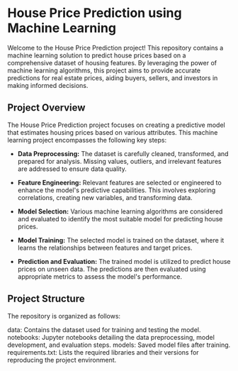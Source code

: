 # House Price Prediction using Machine Learning

Welcome to the House Price Prediction project! This repository contains a machine learning solution to predict house prices based on a comprehensive dataset of housing features. By leveraging the power of machine learning algorithms, this project aims to provide accurate predictions for real estate prices, aiding buyers, sellers, and investors in making informed decisions.

## Project Overview
The House Price Prediction project focuses on creating a predictive model that estimates housing prices based on various attributes. This machine learning project encompasses the following key steps:

* **Data Preprocessing:** The dataset is carefully cleaned, transformed, and prepared for analysis. Missing values, outliers, and irrelevant features are addressed to ensure data quality.

* **Feature Engineering:**  Relevant features are selected or engineered to enhance the model's predictive capabilities. This involves exploring correlations, creating new variables, and transforming data.

* **Model Selection:** Various machine learning algorithms are considered and evaluated to identify the most suitable model for predicting house prices.

* **Model Training:** The selected model is trained on the dataset, where it learns the relationships between features and target prices.

* **Prediction and Evaluation:**  The trained model is utilized to predict house prices on unseen data. The predictions are then evaluated using appropriate metrics to assess the model's performance.

## Project Structure
The repository is organized as follows:

data: Contains the dataset used for training and testing the model.
notebooks: Jupyter notebooks detailing the data preprocessing, model development, and evaluation steps.
models: Saved model files after training.
requirements.txt: Lists the required libraries and their versions for reproducing the project environment.
